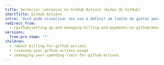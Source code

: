 ```yaml
---
title: Gerenciar cobranças no GitHub Actions (Ações do GitHub)
shortTitle: GitHub Actions
intro: 'Você pode visualizar seu uso e definir um limite de gastos para {% data variables.product.prodname_actions %}.'
redirect_from:
  - /github/setting-up-and-managing-billing-and-payments-on-github/managing-billing-for-github-actions
versions:
  free-pro-team: '*'
children:
  - /about-billing-for-github-actions
  - /viewing-your-github-actions-usage
  - /managing-your-spending-limit-for-github-actions
---
```


